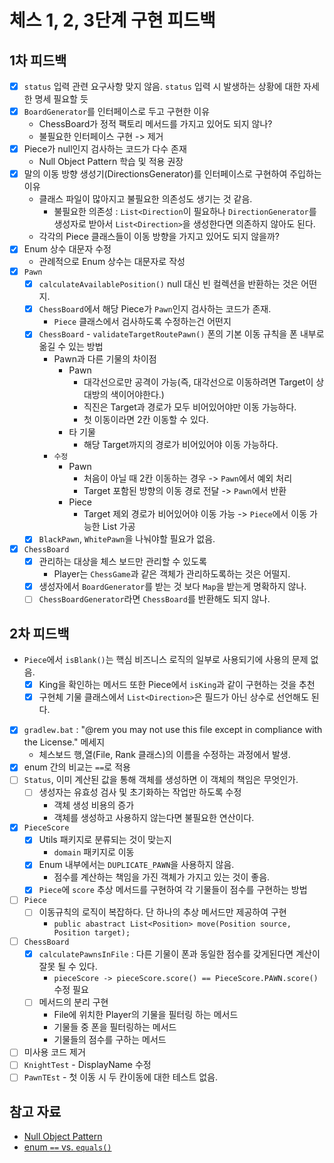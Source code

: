 # 체스 1, 2, 3단계 구현 피드백

## 1차 피드백

- [x] `status` 입력 관련 요구사항 맞지 않음.
  `status` 입력 시 발생하는 상황에 대한 자세한 명세 필요할 듯
- [x] `BoardGenerator`를 인터페이스로 두고 구현한 이유
    - ChessBoard가 정적 팩토리 메서드를 가지고 있어도 되지 않나?
    - 불필요한 인터페이스 구현 -> 제거
- [x] Piece가 null인지 검사하는 코드가 다수 존재
    - Null Object Pattern 학습 및 적용 권장
- [x] 말의 이동 방향 생성기(DirectionsGenerator)를 인터페이스로 구현하여 주입하는 이유
    - 클래스 파일이 많아지고 불필요한 의존성도 생기는 것 같음.
        - 불필요한 의존성 : `List<Direction`이 필요하나 `DirectionGenerator`를 생성자로 받아서 `List<Direction>`을 생성한다면
          의존하지 않아도 된다.
    - 각각의 Piece 클래스들이 이동 방향을 가지고 있어도 되지 않을까?
- [x] Enum 상수 대문자 수정
    - 관례적으로 Enum 상수는 대문자로 작성
- [x] `Pawn`
    - [x] `calculateAvailablePosition()` null 대신 빈 컬렉션을 반환하는 것은 어떤지.
    - [x] `ChessBoard`에서 해당 Piece가 `Pawn`인지 검사하는 코드가 존재.
        - `Piece` 클래스에서 검사하도록 수정하는건 어떤지
    - [x] `ChessBoard` - `validateTargetRoutePawn()` 폰의 기본 이동 규칙을 폰 내부로 옮길 수 있는 방법
        - Pawn과 다른 기물의 차이점
            - Pawn
                - 대각선으로만 공격이 가능(즉, 대각선으로 이동하려면 Target이 상대방의 색이어야한다.)
                - 직진은 Target과 경로가 모두 비어있어야만 이동 가능하다.
                - 첫 이동이라면 2칸 이동할 수 있다.
            - 타 기물
                - 해당 Target까지의 경로가 비어있어야 이동 가능하다.
        - `수정`
            - Pawn
                - 처음이 아닐 때 2칸 이동하는 경우 -> `Pawn`에서 예외 처리
                - Target 포함된 방향의 이동 경로 전달 -> `Pawn`에서 반환
            - Piece
                - Target 제외 경로가 비어있어야 이동 가능 -> `Piece`에서 이동 가능한 List<Position> 가공
    - [x] `BlackPawn`, `WhitePawn`을 나눠야할 필요가 없음.
- [x] `ChessBoard`
    - [x] 관리하는 대상을 체스 보드만 관리할 수 있도록
        - Player는 `ChessGame`과 같은 객체가 관리하도록하는 것은 어떨지.
    - [x] 생성자에서 `BoardGenerator`를 받는 것 보다 `Map`을 받는게 명확하지 않나.
    - [ ] `ChessBoardGenerator`라면 `ChessBoard`를 반환해도 되지 않나.

## 2차 피드백

- `Piece`에서 `isBlank()`는 핵심 비즈니스 로직의 일부로 사용되기에 사용의 문제 없음.
    - [x] King을 확인하는 메서드 또한 Piece에서 `isKing`과 같이 구현하는 것을 추천
    - [x] 구현체 기물 클래스에서 `List<Direction>`은 필드가 아닌 상수로 선언해도 된다.
- [x] `gradlew.bat` : "@rem you may not use this file except in compliance with the License." 메세지
    - 체스보드 행,열(File, Rank 클래스)의 이름을 수정하는 과정에서 발생.
- [x] enum 간의 비교는 `==`로 적용
- [ ] `Status`, 이미 계산된 값을 통해 객체를 생성하면 이 객체의 책임은 무엇인가.
    - [ ] 생성자는 유효성 검사 및 초기화하는 작업만 하도록 수정
        - 객체 생성 비용의 증가
        - 객체를 생성하고 사용하지 않는다면 불필요한 연산이다.
- [x] `PieceScore`
    - [x] Utils 패키지로 분류되는 것이 맞는지
      - `domain` 패키지로 이동 
    - [x] Enum 내부에서는 `DUPLICATE_PAWN`을 사용하지 않음.
        - 점수를 계산하는 책임을 가진 객체가 가지고 있는 것이 좋음.
    - [x] `Piece`에 `score` 추상 메서드를 구현하여 각 기물들이 점수를 구현하는 방법
- [ ] `Piece`
    - [ ] 이동규칙의 로직이 복잡하다. 단 하나의 추상 메서드만 제공하여 구현
        - `public abastract List<Position> move(Position source, Position target);`
- [ ] `ChessBoard`
    - [x] `calculatePawnsInFile` : 다른 기물이 폰과 동일한 점수를 갖게된다면 계산이 잘못 될 수 있다.
        - `pieceScore -> pieceScore.score() == PieceScore.PAWN.score()` 수정 필요
    - [ ] 메서드의 분리 구현
        - File에 위치한 Player의 기물을 필터링 하는 메서드
        - 기물들 중 폰을 필터링하는 메서드
        - 기물들의 점수를 구하는 메서드
- [ ] 미사용 코드 제거
- [ ] `KnightTest` - DisplayName 수정
- [ ] `PawnTEst` - 첫 이동 시 두 칸이동에 대한 테스트 없음.

## 참고 자료

- [Null Object Pattern](https://johngrib.github.io/wiki/pattern/null-object/)
- [enum `==` vs. `equals()`](https://stackoverflow.com/questions/1750435/comparing-java-enum-members-or-equals)
